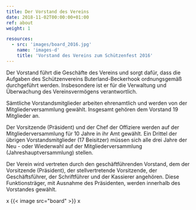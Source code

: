 ```yaml
---
title: Der Vorstand des Vereins
date: 2018-11-02T00:00:00+01:00
ref: about
weight: 1

resources:
  - src: 'images/board_2016.jpg'
    name: 'images-d'
    title: 'Vorstand des Vereins zum Schützenfest 2016'
---
```


Der Vorstand führt die Geschäfte des Vereins und sorgt dafür, dass die Aufgaben des Schützenvereins 
Buterland-Beckerhook ordnungsgemäß durchgeführt werden. Insbesondere ist er für die Verwaltung und 
Überwachung des Vereinsvermögens verantwortlich.

Sämtliche Vorstandsmitglieder arbeiten ehrenamtlich und werden von der Mitgliederversammlung gewählt.
Insgesamt gehören dem Vorstand 19 Mitglieder an.

Der Vorsitzende (Präsident) und der Chef der Offiziere werden auf der Mitgliederversammlung für 10 Jahre 
in ihr Amt gewählt. Ein Drittel der übrigen Vorstandsmitglieder (17 Beisitzer) müssen sich alle drei Jahre 
der Neu - oder Wiederwahl auf der Mitgliederversammlung (Jahreshauptversammlung) stellen.

Der Verein wird vertreten durch den geschäftführenden Vorstand, dem der Vorsitzende (Präsident), der 
stellvertretende Vorsitzende, der Geschäftsführer, der Schriftführer und der Kassierer angehören. 
Diese Funktionsträger, mit Ausnahme des Präsidenten, werden innerhalb des Vorstandes gewählt.

x
{{< image src="board" >}}
x